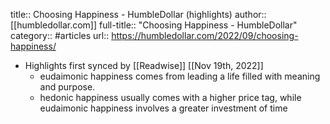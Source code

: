 title:: Choosing Happiness - HumbleDollar (highlights)
author:: [[humbledollar.com]]
full-title:: "Choosing Happiness - HumbleDollar"
category:: #articles
url:: https://humbledollar.com/2022/09/choosing-happiness/

- Highlights first synced by [[Readwise]] [[Nov 19th, 2022]]
	- eudaimonic happiness comes from leading a life filled with meaning and purpose.
	- hedonic happiness usually comes with a higher price tag, while eudaimonic happiness involves a greater investment of time
